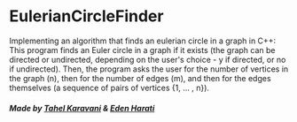 # EulerianCircleFinder
 Implementing an algorithm that finds an eulerian circle in a graph in C++:
 This program finds an Euler circle in a graph if it exists 
 (the graph can be directed or undirected, depending on the user's choice - y if directed, or no if undirected).
 Then, the program asks the user for the number of vertices in the graph (n), then for the number of edges (m),
 and then for the edges themselves (a sequence of pairs of vertices {1, ... , n}).

##### Made by [Tahel Karavani](https://github.com/tahelka) & [Eden Harati](https://github.com/EdenHarati) 
